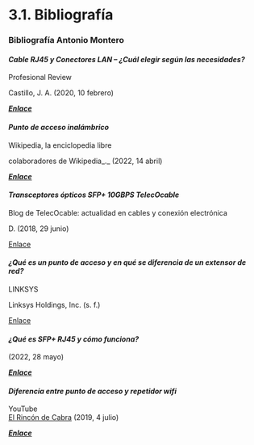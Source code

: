 # 3.1. Bibliografía

### Bibliografía Antonio Montero

#### _Cable RJ45 y Conectores LAN – ¿Cuál elegir según las necesidades?_

Profesional Review

Castillo, J. A. (2020, 10 febrero)

__[_Enlace_](https://www.profesionalreview.com/2020/02/29/cable-rj45/#:%7E:text=El%20cable%20de%20pares%20trenzados,soportar%20ruido%20y%20largas%20distancias)__

#### _Punto de acceso inalámbrico_

Wikipedia, la enciclopedia libre

colaboradores de Wikipedia_._ (2022, 14 abril)&#x20;

__[_Enlace_](https://es.wikipedia.org/wiki/Punto\_de\_acceso\_inal%C3%A1mbrico)__

#### _Transceptores ópticos SFP+ 10GBPS TelecOcable_

Blog de TelecOcable: actualidad en cables y conexión electrónica

D. (2018, 29 junio)

[Enlace](https://www.telecocable.com/blog/transceptores-opticos-sfp-10gbps-telecocable/1024)

#### _¿Qué es un punto de acceso y en qué se diferencia de un extensor de red?_

LINKSYS

Linksys Holdings, Inc. (s. f.)

[Enlace](https://www.linksys.com/es/r/resource-center/qu%C3%A9-es-un-punto-de-acceso/)

#### _¿Qué es SFP+ RJ45 y cómo funciona?_

(2022, 28 mayo)

__[_Enlace_](https://community.fs.com/es/blog/get-further-understanding-of-10gbase-t-sfp-copper-transceiver.html#:%7E:text=SFP%2B%20\(small%20form-factor%20pluggable,la%20red%20de%20transporte%20%C3%B3ptico)__

#### _Diferencia entre punto de acceso y repetidor wifi_

YouTube[\
El Rincón de Cabra](https://www.youtube.com/c/ElRinconDeCabra) (2019, 4 julio)

__[_Enlace_](https://www.youtube.com/watch?v=e35sDoG1CSs\&t)__
